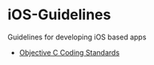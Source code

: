# iOS-Guidelines
Guidelines for developing iOS based apps 

* [Objective C Coding Standards](coding_standards.md)

